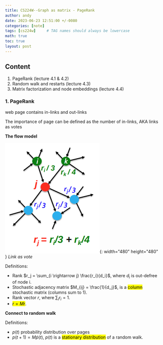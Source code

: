 ```yaml
---
title: CS224W--Graph as matrix - PageRank
author: andy
date: 2023-06-23 12:51:00 +/-0080
categories: [note]
tags: [cs224w]     # TAG names should always be lowercase
math: true
toc: true
layout: post
---
```


## Content
1. PageRank (lecture 4.1 & 4.2)
2. Random walk and restarts  (lecture 4.3)
3. Matrix factorization and node embeddings (lecture 4.4)

### 1. PageRank

web page contains in-links and out-links

The importance of page can be defined as the number of in-links, AKA links as votes

**The flow model** 

![Desktop View](/assets/img/post/2023-06-23-linkasvote.png){: width="480" height="480" }
_Link as vote_

Definitions:
 - Rank $r_j = \sum_{i \rightarrow j} \frac{r_i}{d_i}$, where $d_i$ is out-defree of node i.
 - Stochastic adjacency matrix $M_{ij} = \frac{1}{d_j}$, is a <mark>column</mark> stochastic matrix (columns sum to 1).
 - Rank vector $r$, where $\sum_i r_i = 1$.
 - <mark>$r = M r$</mark>.

**Connect to random walk**

Definitions:
 - $p(t)$ probability distribution over pages
 - $p(t+1) = M \dot p(t)$, $p(t)$ is a <mark>stationary distribution</mark> of a random walk.
